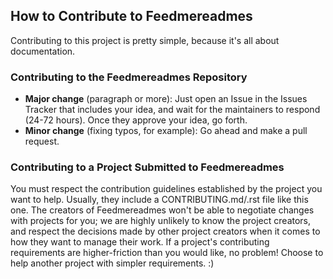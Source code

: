 ## How to Contribute to Feedmereadmes

Contributing to this project is pretty simple, because it's all about documentation. 

### Contributing to the Feedmereadmes Repository
- **Major change** (paragraph or more): Just open an Issue in the Issues Tracker that includes your idea, and wait for the maintainers to respond (24-72 hours). Once they approve your idea, go forth.
- **Minor change** (fixing typos, for example): Go ahead and make a pull request.

### Contributing to a Project Submitted to Feedmereadmes
You must respect the contribution guidelines established by the project you want to help. Usually, they include a CONTRIBUTING.md/.rst file like this one. The creators of Feedmereadmes won't be able to negotiate changes with projects for you; we are highly unlikely to know the project creators, and respect the decisions made by other project creators when it comes to how they want to manage their work. If a project's contributing requirements are higher-friction than you would like, no problem! Choose to help another project with simpler requirements. :)

